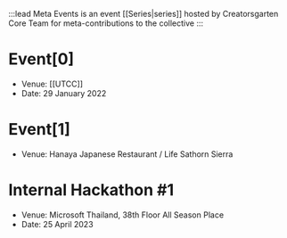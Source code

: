 :::lead
Meta Events is an event [[Series|series]] hosted by Creatorsgarten Core Team for meta-contributions to the collective
:::

# Event[0]
- Venue: [[UTCC]]
- Date: 29 January 2022

# Event[1]
- Venue: Hanaya Japanese Restaurant / Life Sathorn Sierra

# Internal Hackathon #1
- Venue: Microsoft Thailand, 38th Floor All Season Place
- Date: 25 April 2023